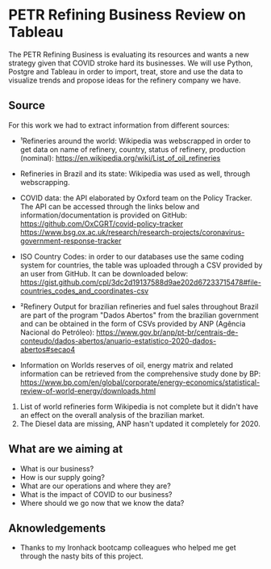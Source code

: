 # PETR Refining Business Review on Tableau
The PETR Refining Business is evaluating its resources and wants a new strategy given that COVID stroke hard its businesses. We will use Python, Postgre and Tableau in order to import, treat, store and use the data to visualize trends and propose ideas for the refinery company we have.

## Source

For this work we had to extract information from different sources:

- ¹Refineries around the world: Wikipedia was webscrapped in order to get data on name of refinery, country, status of refinery, production (nominal):
https://en.wikipedia.org/wiki/List_of_oil_refineries

- Refineries in Brazil and its state: Wikipedia was used as well, through webscrapping.

- COVID data: the API elaborated by Oxford team on the Policy Tracker. The API can be accessed through the links below and information/documentation is provided on GitHub:
https://github.com/OxCGRT/covid-policy-tracker
https://www.bsg.ox.ac.uk/research/research-projects/coronavirus-government-response-tracker

- ISO Country Codes: in order to our databases use the same coding system for countries, the table was uploaded through a CSV provided by an user from GitHub. It can be downloaded below:
https://gist.github.com/cpl/3dc2d19137588d9ae202d67233715478#file-countries_codes_and_coordinates-csv

- ²Refinery Output for brazilian refineries and fuel sales throughout Brazil are part of the program "Dados Abertos" from the brazilian government and can be obtained in the form of CSVs provided by ANP (Agência Nacional do Petróleo):
https://www.gov.br/anp/pt-br/centrais-de-conteudo/dados-abertos/anuario-estatistico-2020-dados-abertos#secao4

- Information on Worlds reserves of oil, energy matrix and related information can be retrieved from the comprehensive study done by BP:
https://www.bp.com/en/global/corporate/energy-economics/statistical-review-of-world-energy/downloads.html

1. List of world refineries form Wikipedia is not complete but it didn't have an effect on the overall analysis of the brazilian market.
2. The Diesel data are missing, ANP hasn't updated it completely for 2020.

## What are we aiming at

- What is our business?
- How is our supply going?
- What are our operations and where they are?
- What is the impact of COVID to our business?
- Where should we go now that we know the data?

## Aknowledgements

- Thanks to my Ironhack bootcamp colleagues who helped me get through the nasty bits of this project.
